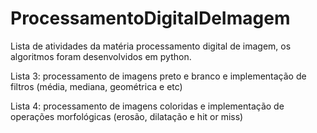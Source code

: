 # ProcessamentoDigitalDeImagem
Lista de atividades da matéria processamento digital de imagem, os algoritmos foram desenvolvidos em python.

Lista 3: processamento de imagens preto e branco e implementação de filtros (média, mediana, geométrica e etc)

Lista 4: processamento de imagens coloridas e implementação de operações morfológicas (erosão, dilatação e hit or miss)
